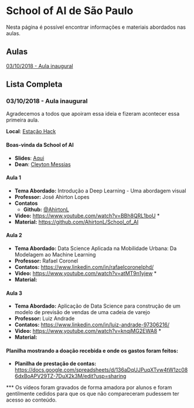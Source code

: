 # School of AI de São Paulo

Nesta página é possível encontrar informações e materiais abordados nas aulas.

## Aulas

[03/10/2018 - Aula inaugural](#03102018---aula-inaugural)


## Lista Completa

### 03/10/2018 - Aula inaugural

Agradecemos a todos que apoiram essa ideia e fizeram acontecer essa primeira aula.

**Local**: [Estação Hack](https://www.google.com.br/maps/place/Esta%C3%A7%C3%A3o+Hack/@-23.5624065,-46.6542724,15z/data=!4m2!3m1!1s0x0:0x53d643daf01894f5?sa=X&ved=2ahUKEwjQnvT2w_TdAhWEjJAKHR1NCTgQ_BIwDnoECAoQCw)

#### Boas-vinda da School of AI
- **Slides**: [Aqui](https://docs.google.com/presentation/d/1wqxn_249Ewr2bfKn4W3Kcm9IeylGl8l92crB_otN3wM/edit?usp=sharing)
- **Dean**: [Cleyton Messias](https://www.linkedin.com/in/cleytonmessias/)


#### Aula 1

- **Tema Abordado:** Introdução a Deep Learning - Uma abordagem visual
- **Professor:** José Ahirton Lopes
- **Contatos** 
  - **Github:** [@AhirtonL](https://github.com/AhirtonL)
- **Video:** https://www.youtube.com/watch?v=BBh8QRL1boU *
- **Material:** https://github.com/AhirtonL/School_of_AI

#### Aula 2

- **Tema Abordado:** Data Science Aplicada na Mobilidade Urbana: Da Modelagem ao Machine Learning
- **Professor:** Rafael Coronel
- **Contatos:** https://www.linkedin.com/in/rafaelcoronelphd/
- **Video:** https://www.youtube.com/watch?v=atMT9n1yjew *
- **Material:**

#### Aula 3

- **Tema Abordado:** Aplicação de Data Science para construção de um modelo de previsão de vendas de uma cadeia de varejo
- **Professor:** Luiz Andrade
- **Contatos:** https://www.linkedin.com/in/luiz-andrade-97306216/
- **Video:** https://www.youtube.com/watch?v=knqjMG2EWA8 *
- **Material:**


#### Planilha mostrando a doação recebida e onde os gastos foram feitos:

- **Planilha de prestação de contas:** https://docs.google.com/spreadsheets/d/136aDqUJPuqXTvw4tW1zc086dxBoAPV29TZ-7DuX2k3M/edit?usp=sharing



*** Os vídeos foram gravados de forma amadora por alunos e foram gentilmente cedidos para que os que não compareceram pudessem ter acesso ao conteúdo.

